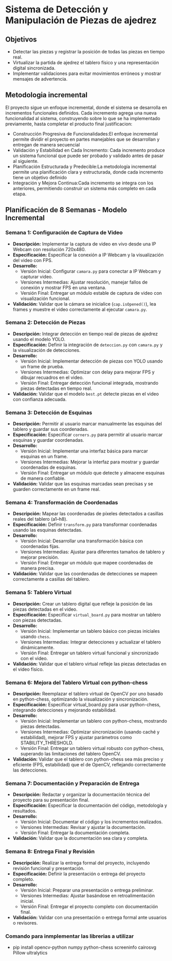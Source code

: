 # Sistema de Detección y Manipulación de Piezas de ajedrez

## Objetivos    
- Detectar las piezas y registrar la posición de todas las piezas en tiempo real.  
- Virtualizar la partida de ajedrez el tablero físico y una representación digital sincronizada.  
- Implementar validaciones para evitar movimientos erróneos y mostrar mensajes de advertencia.
## Metodologia incremental
El proyecto sigue un enfoque incremental, donde el sistema se desarrolla en incrementos funcionales definidos. 
Cada incremento agrega una nueva funcionalidad al sistema, construyendo sobre lo que se ha implementado previamente, hasta completar el producto final
justificacion:
- Construcción Progresiva de Funcionalidades:El enfoque incremental permite dividir el proyecto en partes manejables que se desarrollan y entregan de manera secuencial
- Validación y Estabilidad en Cada Incremento: Cada incremento produce un sistema funcional que puede ser probado y validado antes de pasar al siguiente.
- Planificación Estructurada y Predecible:La metodología incremental permite una planificación clara y estructurada, donde cada incremento tiene un objetivo definido
- Integración y Mejora Continua:Cada incremento se integra con los anteriores, permitiendo construir un sistema más completo en cada etapa.

## Planificación de 8 Semanas - Modelo Incremental

### Semana 1: Configuración de Captura de Video

- **Descripción:** Implementar la captura de video en vivo desde una IP Webcam con resolución 720x480.
- **Especificación:** Especificar la conexión a IP Webcam y la visualización del video con FPS.
- **Desarrollo:**
  - Versión Inicial: Configurar `camara.py` para conectar a IP Webcam y capturar video.
  - Versiones Intermedias: Ajustar resolución, manejar fallos de conexión y mostrar FPS en una ventana.
  - Versión Final: Entregar un módulo estable de captura de video con visualización funcional.
- **Validación:** Validar que la cámara se inicialice (`cap.isOpened()`), lea frames y muestre el video correctamente al ejecutar `camara.py`.

### Semana 2: Detección de Piezas

- **Descripción:** Integrar detección en tiempo real de piezas de ajedrez usando el modelo YOLO.
- **Especificación:** Definir la integración de `deteccion.py` con `camara.py` y la visualización de detecciones.
- **Desarrollo:**
  - Versión Inicial: Implementar detección de piezas con YOLO usando un frame de prueba.
  - Versiones Intermedias: Optimizar con delay para mejorar FPS y dibujar recuadros en el video.
  - Versión Final: Entregar detección funcional integrada, mostrando piezas detectadas en tiempo real.
- **Validación:** Validar que el modelo `best.pt` detecte piezas en el video con confianza adecuada.

### Semana 3: Detección de Esquinas

- **Descripción:** Permitir al usuario marcar manualmente las esquinas del tablero y guardar sus coordenadas.
- **Especificación:** Especificar `corners.py` para permitir al usuario marcar esquinas y guardar coordenadas.
- **Desarrollo:**
  - Versión Inicial: Implementar una interfaz básica para marcar esquinas en un frame.
  - Versiones Intermedias: Mejorar la interfaz para mostrar y guardar coordenadas de esquinas.
  - Versión Final: Entregar un módulo que detecte y almacene esquinas de manera confiable.
- **Validación:** Validar que las esquinas marcadas sean precisas y se guarden correctamente en un frame real.

### Semana 4: Transformación de Coordenadas

- **Descripción:** Mapear las coordenadas de píxeles detectados a casillas reales del tablero (a1–h8).
- **Especificación:** Definir `transform.py` para transformar coordenadas usando las esquinas detectadas.
- **Desarrollo:**
  - Versión Inicial: Desarrollar una transformación básica con coordenadas fijas.
  - Versiones Intermedias: Ajustar para diferentes tamaños de tablero y mejorar precisión.
  - Versión Final: Entregar un módulo que mapee coordenadas de manera precisa.
- **Validación:** Validar que las coordenadas de detecciones se mapeen correctamente a casillas del tablero.

### Semana 5: Tablero Virtual

- **Descripción:** Crear un tablero digital que refleje la posición de las piezas detectadas en el video.
- **Especificación:** Especificar `virtual_board.py` para mostrar un tablero con piezas detectadas.
- **Desarrollo:**
  - Versión Inicial: Implementar un tablero básico con piezas iniciales usando `chess`.
  - Versiones Intermedias: Integrar detecciones y actualizar el tablero dinámicamente.
  - Versión Final: Entregar un tablero virtual funcional y sincronizado con el video.
- **Validación:** Validar que el tablero virtual refleje las piezas detectadas en el video físico.

### Semana 6: Mejora del Tablero Virtual con python-chess 
- **Descripción:** Reemplazar el tablero virtual de OpenCV por uno basado en python-chess, optimizando la visualización y sincronización.
- **Especificación:** Especificar virtual_board.py para usar python-chess, integrando detecciones y mejorando estabilidad.
- **Desarrollo:**
  - Versión Inicial: Implementar un tablero con python-chess, mostrando piezas detectadas.
  - Versiones Intermedias: Optimizar sincronización (usando caché y estabilidad), mejorar FPS y ajustar parámetros como STABILITY_THRESHOLD.
  - Versión Final: Entregar un tablero virtual robusto con python-chess, superando las limitaciones del tablero OpenCV.
- **Validación:** Validar que el tablero con python-chess sea más preciso y eficiente (FPS, estabilidad) que el de OpenCV, reflejando correctamente las detecciones.

### Semana 7: Documentación y Preparación de Entrega

- **Descripción:** Redactar y organizar la documentación técnica del proyecto para su presentación final.
- **Especificación:** Especificar la documentación del código, metodología y resultados.
- **Desarrollo:**
  - Versión Inicial: Documentar el código y los incrementos realizados.
  - Versiones Intermedias: Revisar y ajustar la documentación.
  - Versión Final: Entregar la documentación completa.
- **Validación:** Validar que la documentación sea clara y completa.

### Semana 8: Entrega Final y Revisión

- **Descripción:** Realizar la entrega formal del proyecto, incluyendo revisión funcional y presentación.
- **Especificación:** Definir la presentación o entrega del proyecto completo.
- **Desarrollo:**
  - Versión Inicial: Preparar una presentación o entrega preliminar.
  - Versiones Intermedias: Ajustar basándose en retroalimentación inicial.
  - Versión Final: Entregar el proyecto completo con documentación final.
- **Validación:** Validar con una presentación o entrega formal ante usuarios o revisores.

### Comando para inmplementar las librerias a utilizar
- pip install opencv-python numpy python-chess screeninfo cairosvg Pillow ultralytics


